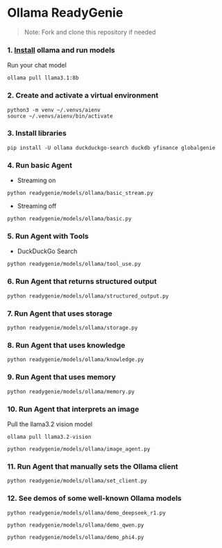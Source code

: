 # Ollama ReadyGenie

> Note: Fork and clone this repository if needed

### 1. [Install](https://github.com/ollama/ollama?tab=readme-ov-file#macos) ollama and run models

Run your chat model

```shell
ollama pull llama3.1:8b
```

### 2. Create and activate a virtual environment

```shell
python3 -m venv ~/.venvs/aienv
source ~/.venvs/aienv/bin/activate
```

### 3. Install libraries

```shell
pip install -U ollama duckduckgo-search duckdb yfinance globalgenie
```

### 4. Run basic Agent

- Streaming on

```shell
python readygenie/models/ollama/basic_stream.py
```

- Streaming off

```shell
python readygenie/models/ollama/basic.py
```

### 5. Run Agent with Tools

- DuckDuckGo Search

```shell
python readygenie/models/ollama/tool_use.py
```

### 6. Run Agent that returns structured output

```shell
python readygenie/models/ollama/structured_output.py
```

### 7. Run Agent that uses storage

```shell
python readygenie/models/ollama/storage.py
```

### 8. Run Agent that uses knowledge

```shell
python readygenie/models/ollama/knowledge.py
```

### 9. Run Agent that uses memory

```shell
python readygenie/models/ollama/memory.py
```

### 10. Run Agent that interprets an image

Pull the llama3.2 vision model

```shell
ollama pull llama3.2-vision
```

```shell
python readygenie/models/ollama/image_agent.py
```

### 11. Run Agent that manually sets the Ollama client

```shell
python readygenie/models/ollama/set_client.py
```

### 12. See demos of some well-known Ollama models

```shell
python readygenie/models/ollama/demo_deepseek_r1.py
```
```shell
python readygenie/models/ollama/demo_qwen.py
```
```shell
python readygenie/models/ollama/demo_phi4.py
```
